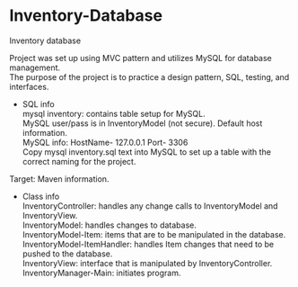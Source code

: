 # Inventory-Database
Inventory database

Project was set up using MVC pattern and utilizes MySQL for database management.\
The purpose of the project is to practice a design pattern, SQL, testing, and interfaces.

* SQL info\
mysql inventory: contains table setup for MySQL.\
MySQL user/pass is in InventoryModel (not secure). Default host information.\
MySQL info: HostName- 127.0.0.1 Port- 3306\
Copy mysql inventory.sql text into MySQL to set up a table with the correct naming for the project.

Target: Maven information.

* Class info\
InventoryController: handles any change calls to InventoryModel and InventoryView.\
InventoryModel: handles changes to database.\
InventoryModel-Item: items that are to be manipulated in the database.\
InventoryModel-ItemHandler: handles Item changes that need to be pushed to the database.\
InventoryView: interface that is manipulated by InventoryController.\
InventoryManager-Main: initiates program.
